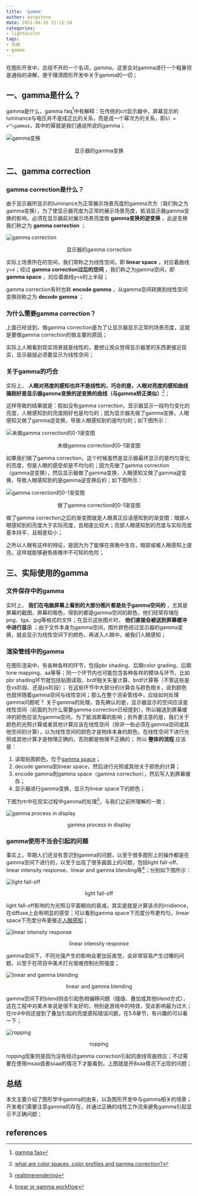 ```yaml
---
title: 'gamma'
author: wingstone
date: 2021-06-26 21:11:24
categories:
- light&color
tags: 
- 总结
- gamma
---
```


在图形开发中，总绕不开的一个名词，gamma，这里会对gamma进行一个粗暴但是通俗的讲解，便于理清图形开发中关于gamma的一切；
<!--more-->

## 一、gamma是什么？

gamma是什么，gamma faq[^1]中有解释：在传统的crt显示器中，屏幕显示的luminance与电压并不是成正比的关系，而是成一个幂次方的关系，即`$l = v^\gamma$`，其中的幂就是我们通说所说的gamma；

![gamma变换](/post-images/gamma/gamma.png)
<center>显示器的gamma变换</center>

## 二、gamma correction

### gamma correction是什么？

由于显示器所显示的luminance为正常展示场景亮度的gamma次方（我们称之为gamma变换），为了使显示器亮度为正常的展示场景亮度，抵消显示器gamma变换的影响，必须在显示器前对展示场景亮度做 **gamma变换的逆变换** ，此逆变换我们称之为 **gamma correction** ；

![gamma correction](/post-images/gamma/gamma-correction.png)
<center>显示器的gamma correction</center>

实际上场景所在的空间，我们常称之为线性空间，即 **linear space** ，对应着曲线y=x；经过 **gamma correction过后的空间** ，我们称之为gamma空间，即 **gamma space** ，对应着曲线y=x的上半段；

gamma correction有时也称 **encode gamma** ，从gamma空间转换到线性空间变换则称之为 **decode gamma** ；

### 为什么需要gamma correction？

上面已经说到，做gamma correction是为了让显示器显示正常的场景亮度，这就是要做gamma correction的做主要的原因；

实际上人眼看到现实场景就是线性的，要想让观众觉得显示器里的东西更接近现实，显示器就必须要显示为线性空间；

### 关于gamma的巧合

实际上， **人眼对亮度的感知也并不是线性的，巧合的是，人眼对亮度的感知曲线搞刚好是显示器gamma变换的逆变换的曲线（与gamma矫正类似）**[^2]；

这样导致的结果就是：假如没有gamma correction，显示器显示一段均匀变化的亮度，人眼感知到的亮度刚好也是均匀的；因为显示器先做了gamma变换，人眼感知又做了gamma逆变换，导致人眼感知到的是均匀的；如下图所示：

![未做gamma correction的0-1渐变图](/post-images/gamma/gradient-linear.png)
<center>未做gamma correction的0-1渐变图</center>

如果我们做了gamma correction，这个时候虽然是显示器最终显示的是均匀变化的亮度，但是人眼的感受却是不均匀的；因为先做了gamma correction（gamma逆变换），然后显示器做了gamma变换，人眼感知又做了gamma逆变换，导致人眼感知到的是gamma逆变换后的；如下图所示：

![gamma correction的0-1渐变图](/post-images/gamma/gradient-gamma.png)
<center>做了gamma correction的0-1渐变图</center>

做了gamma correction之后的渐变图就是人眼真正应该感知到的渐变图：暗部人眼感知到的亮度大于实际亮度，且相差比较大；亮部人眼感知到的亮度与实际亮度基本持平，且相差较小；

之所以人眼有这样的特征，是因为为了能够在夜晚中生存，暗部或被人眼感知上提亮，这样就能够避免夜晚中不可知的危险；

## 三、实际使用的gamma

### 文件保存中的gamma

实时上， **我们在电脑屏幕上看到的大部分图片都是处于gamma空间的** ，尤其是屏幕的截图，屏幕的吸色，得到的都是gamma空间的颜色，他们经常存储在png、tga、jpg等格式的文件；在显示这些图片时， **他们直接会被送到屏幕缓冲中进行显示** ；由于文件本身为gamma空间，图片颜色经过显示器的gamma变换，就会显示为线性空间下的颜色，再进入人眼中，被我们人眼感知；

### 渲染管线中的gamma

在图形渲染中，有各种各样的环节，包括pbr shading、后期color grading、后期tone mapping、aa等等；同一个环节内也可能包含各种各样的模块与环节，比如pbr shading环节就包括贴图读取、brdf相关矢量计算、brdf计算等（不管这些是在vs阶段、还是ps阶段）；
在这些环节中大部分的计算会与颜色相关，说到颜色也就伴随着gamma空间与线性空间；那么在整个渲染管线中，应给如何处理gamma问题呢？
关于gamma的处理，首先确认的是，显示器显示的空间应该是线性空间（前面的为什么需要gamma correction已经提到），所以输送到屏幕缓冲的颜色应该为gamma空间，为了抵消屏幕的影响；另外要注意的是，我们关于颜色的光照计算或者其他计算应该在线性空间（除非一些必须在gamma空间或其他空间的计算），以为线性空间的颜色才是物体本身的颜色，在线性空间下进行光照或其他计算才是物理正确的，否则都是物理不正确的；
所以 **整体的流程** 应该是：

1. 读取贴图颜色，位于[gamma space](#文件保存中的gamma)；
2. decode gamma到linear space，然后进行光照或其他关于颜色的计算；
3. encode gamma到gamma space（gamma correction），然后写入到屏幕缓存；
4. 显示器进行gamma变换，显示为linear space下的颜色；

下图为rtr中在现实过程中gamma的处理[^3]，与我们之前所理解的一致；

![gamma process in display](/post-images/gamma/gamma-process.png)
<center>gamma process in display</center>

### gamma使用不当会引起的问题

事实上，早期人们还没有意识到gamma的问题，以至于很多图形上的操作都是在gamma空间下进行的，以至于出现了很多画面上的问题，包括light fall-off、linear intensity response、linear and gamma blending等[^4]；分别如下图所示：

![light fall-off](/post-images/gamma/gamma-compare.png)
<center>light fall-off</center>

light fall-off影响的为光照沿平面朝向的衰减，其实是就是计算该点的irridience，在diffuse上会有明显的感受；可以看到gamma space下亮度分布更均匀，linear space下亮度分布更接近[人眼感知](#关于gamma的巧合)；

![linear intensity response](/post-images/gamma/gamma-compare1.png)
<center>linear intensity response</center>

gamma空间下，不同光强产生的影响会更加反直觉，会非常容易产生过曝的问题，以至于在项目中美术打光很难控制光照强度；

![linear and gamma blending](/post-images/gamma/gamma-blend.png)
<center>linear and gamma blending</center>

gamma空间下的blend则会引起色相偏移问题（插值、叠加或其他blend方式），这在工程中对美术来说是很不友好的，特别是游戏中的特效，受此影响最为过大；在rtr4中则还提到了叠加引起的亮度感知错误问题，在5.6章节，有兴趣的可以看一下；

![ropping](/post-images/gamma/gamma-ropping.png)
<center>ropping</center>

ropping现象则是因为没有经过gamma correction引起的直线弯曲效应；不过需要在使用msaa或者ssaa的情况下才能看到，上图就是开8xaa情况下出现的问题；

## 总结

本文主要介绍了图形学中gamma的由来，以及图形开发中与gamma相关的场景；开发者们需要注意gamma的存在，并通过正确的线性工作流来避免gamma引起显示不正确问题；

## references

[^1]: [gamma faq](http://poynton.ca/notes/colour_and_gamma/gammafaq.html)
[^2]: [what are color spaces, color profiles and gamma correction?](https://www.wigglepixel.nl/en/blog/what-are-color-spaces-color-profiles-and-gamma-correction)
[^3]: [realtimerendering](http://www.realtimerendering.com/)
[^4]: [linear or gamma workflow](https://docs.unity3d.com/manual/linearrendering-linearorgammaworkflow.html#:~:text=linear%20or%20gamma%20workflow%20the%20unity%20editor%20offers,of%20a%20mesh%20to%20give%20it%20visual%20detail.)
